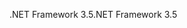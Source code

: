 <span data-ttu-id="c7372-101">.NET Framework 3.5</span><span class="sxs-lookup"><span data-stu-id="c7372-101">.NET Framework 3.5</span></span>